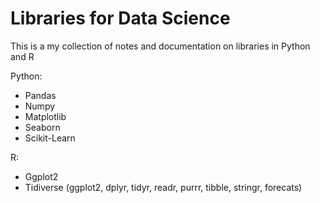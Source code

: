 # Libraries for Data Science

This is a my collection of notes and documentation on libraries in Python and R

Python:
* Pandas
* Numpy
* Matplotlib
* Seaborn
* Scikit-Learn

R:
* Ggplot2
* Tidiverse (ggplot2, dplyr, tidyr, readr, purrr, tibble, stringr, forecats)
  
